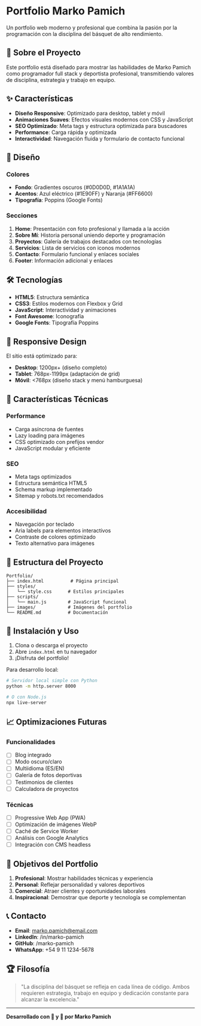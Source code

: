 # Portfolio Marko Pamich

Un portfolio web moderno y profesional que combina la pasión por la programación con la disciplina del básquet de alto rendimiento.

## 🏀 Sobre el Proyecto

Este portfolio está diseñado para mostrar las habilidades de Marko Pamich como programador full stack y deportista profesional, transmitiendo valores de disciplina, estrategia y trabajo en equipo.

## ✨ Características

- **Diseño Responsive**: Optimizado para desktop, tablet y móvil
- **Animaciones Suaves**: Efectos visuales modernos con CSS y JavaScript
- **SEO Optimizado**: Meta tags y estructura optimizada para buscadores
- **Performance**: Carga rápida y optimizada
- **Interactividad**: Navegación fluida y formulario de contacto funcional

## 🎨 Diseño

### Colores
- **Fondo**: Gradientes oscuros (#0D0D0D, #1A1A1A)
- **Acentos**: Azul eléctrico (#1E90FF) y Naranja (#FF6600)
- **Tipografía**: Poppins (Google Fonts)

### Secciones
1. **Home**: Presentación con foto profesional y llamada a la acción
2. **Sobre Mí**: Historia personal uniendo deporte y programación
3. **Proyectos**: Galería de trabajos destacados con tecnologías
4. **Servicios**: Lista de servicios con iconos modernos
5. **Contacto**: Formulario funcional y enlaces sociales
6. **Footer**: Información adicional y enlaces

## 🛠️ Tecnologías

- **HTML5**: Estructura semántica
- **CSS3**: Estilos modernos con Flexbox y Grid
- **JavaScript**: Interactividad y animaciones
- **Font Awesome**: Iconografía
- **Google Fonts**: Tipografía Poppins

## 📱 Responsive Design

El sitio está optimizado para:
- **Desktop**: 1200px+ (diseño completo)
- **Tablet**: 768px-1199px (adaptación de grid)
- **Móvil**: <768px (diseño stack y menú hamburguesa)

## 🚀 Características Técnicas

### Performance
- Carga asíncrona de fuentes
- Lazy loading para imágenes
- CSS optimizado con prefijos vendor
- JavaScript modular y eficiente

### SEO
- Meta tags optimizados
- Estructura semántica HTML5
- Schema markup implementado
- Sitemap y robots.txt recomendados

### Accesibilidad
- Navegación por teclado
- Aria labels para elementos interactivos
- Contraste de colores optimizado
- Texto alternativo para imágenes

## 📁 Estructura del Proyecto

```
Portfolio/
├── index.html          # Página principal
├── styles/
│   └── style.css      # Estilos principales
├── scripts/
│   └── main.js        # JavaScript funcional
├── images/            # Imágenes del portfolio
└── README.md          # Documentación
```

## 🔧 Instalación y Uso

1. Clona o descarga el proyecto
2. Abre `index.html` en tu navegador
3. ¡Disfruta del portfolio!

Para desarrollo local:
```bash
# Servidor local simple con Python
python -m http.server 8000

# O con Node.js
npx live-server
```

## 📈 Optimizaciones Futuras

### Funcionalidades
- [ ] Blog integrado
- [ ] Modo oscuro/claro
- [ ] Multiidioma (ES/EN)
- [ ] Galería de fotos deportivas
- [ ] Testimonios de clientes
- [ ] Calculadora de proyectos

### Técnicas
- [ ] Progressive Web App (PWA)
- [ ] Optimización de imágenes WebP
- [ ] Caché de Service Worker
- [ ] Análisis con Google Analytics
- [ ] Integración con CMS headless

## 🎯 Objetivos del Portfolio

1. **Profesional**: Mostrar habilidades técnicas y experiencia
2. **Personal**: Reflejar personalidad y valores deportivos
3. **Comercial**: Atraer clientes y oportunidades laborales
4. **Inspiracional**: Demostrar que deporte y tecnología se complementan

## 📞 Contacto

- **Email**: marko.pamich@email.com
- **LinkedIn**: /in/marko-pamich
- **GitHub**: /marko-pamich
- **WhatsApp**: +54 9 11 1234-5678

## 🏆 Filosofía

> "La disciplina del básquet se refleja en cada línea de código. Ambos requieren estrategia, trabajo en equipo y dedicación constante para alcanzar la excelencia."

---

**Desarrollado con 💙 y 🏀 por Marko Pamich**

